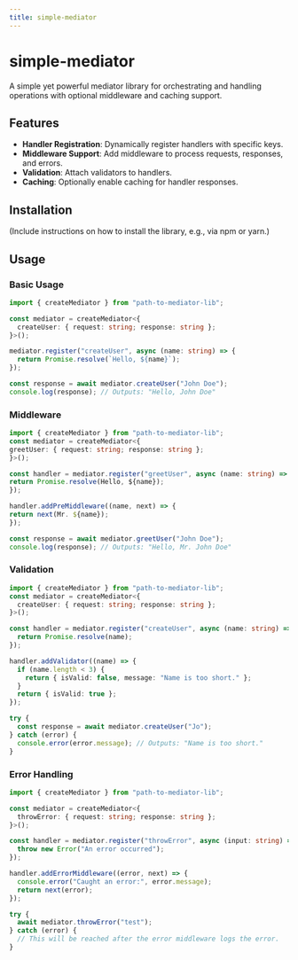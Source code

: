 ```yaml
---
title: simple-mediator
---
```


# simple-mediator

A simple yet powerful mediator library for orchestrating and handling operations with optional middleware and caching support.

## Features

- **Handler Registration**: Dynamically register handlers with specific keys.
- **Middleware Support**: Add middleware to process requests, responses, and errors.
- **Validation**: Attach validators to handlers.
- **Caching**: Optionally enable caching for handler responses.

## Installation

(Include instructions on how to install the library, e.g., via npm or yarn.)

## Usage

### Basic Usage

```typescript
import { createMediator } from "path-to-mediator-lib";

const mediator = createMediator<{
  createUser: { request: string; response: string };
}>();

mediator.register("createUser", async (name: string) => {
  return Promise.resolve(`Hello, ${name}`);
});

const response = await mediator.createUser("John Doe");
console.log(response); // Outputs: "Hello, John Doe"
```

### Middleware

```typescript
import { createMediator } from "path-to-mediator-lib";
const mediator = createMediator<{
greetUser: { request: string; response: string };
}>();

const handler = mediator.register("greetUser", async (name: string) => {
return Promise.resolve(Hello, ${name});
});

handler.addPreMiddleware((name, next) => {
return next(Mr. ${name});
});

const response = await mediator.greetUser("John Doe");
console.log(response); // Outputs: "Hello, Mr. John Doe"
```

### Validation

```typescript
import { createMediator } from "path-to-mediator-lib";
const mediator = createMediator<{
  createUser: { request: string; response: string };
}>();

const handler = mediator.register("createUser", async (name: string) => {
  return Promise.resolve(name);
});

handler.addValidator((name) => {
  if (name.length < 3) {
    return { isValid: false, message: "Name is too short." };
  }
  return { isValid: true };
});

try {
  const response = await mediator.createUser("Jo");
} catch (error) {
  console.error(error.message); // Outputs: "Name is too short."
}
```

### Error Handling

```typescript
import { createMediator } from "path-to-mediator-lib";

const mediator = createMediator<{
  throwError: { request: string; response: string };
}>();

const handler = mediator.register("throwError", async (input: string) => {
  throw new Error("An error occurred");
});

handler.addErrorMiddleware((error, next) => {
  console.error("Caught an error:", error.message);
  return next(error);
});

try {
  await mediator.throwError("test");
} catch (error) {
  // This will be reached after the error middleware logs the error.
}
```
